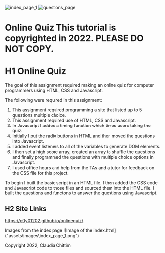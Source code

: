 ![index_page_1](https://user-images.githubusercontent.com/97765679/156672052-4ff7128e-1dcd-4da8-81e1-4fc9cba9a1b9.png)
![questions_page](https://user-images.githubusercontent.com/97765679/156672054-e8701121-ed04-4cd5-89ee-f588f15c5d0b.png)
# Online Quiz This tutorial is copyrighted in 2022. PLEASE DO NOT COPY.

# H1 Online Quiz

The goal of this assignment required making an online quiz for computer programmers using HTML, CSS and Javascript.

The following were required in this assignment:

1. This assignment required programming a site that listed up to 5 questions multiple choice.
2. This assignment required use of HTML, CSS and Javascript.
3. In Javascript I added a timing function which times users taking the quiz.
4. Initially I put the radio buttons in HTML and then moved the questions into Javascript.
5. I added event listeners to all of the variables to generate DOM elements.
6. I then set a high score array, created an array to shuffle the questions and finally programmed the questions with multiple choice options in Javascript.
7. I used office hours and help from the TAs and a tutor for feedback on the CSS file for this project.

To begin I built the basic script in an HTML file. I then added the CSS code and Javascript code to those files and sourced them into the HTML file. I built the questions and functons to answer the questions using Javascript.

## H2 Site Links

https://c0y01202.github.io/onlinequiz/

Images from the index page
![Image of the index.html] ("assets\images\index_page_1.png")

Copyright 2022, Claudia Chittim
